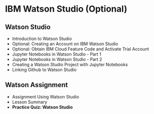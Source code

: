 # IBM Watson Studio (Optional)
## Watson Studio
- Introduction to Watson Studio
- Optional: Creating an Account on IBM Watson Studio
- Optional: Obtain IBM Cloud Feature Code and Activate Trial Account
- Jupyter Notebooks in Watson Studio - Part 1
- Jupyter Notebooks in Watson Studio - Part 2
- Creating a Watson Studio Project with Jupyter Notebooks
- Linking Github to Watson Studio
## Watson Assignment
- Assignment Using Watson Studio
- Lesson Summary
- **Practice Quiz: Watson Studio**
